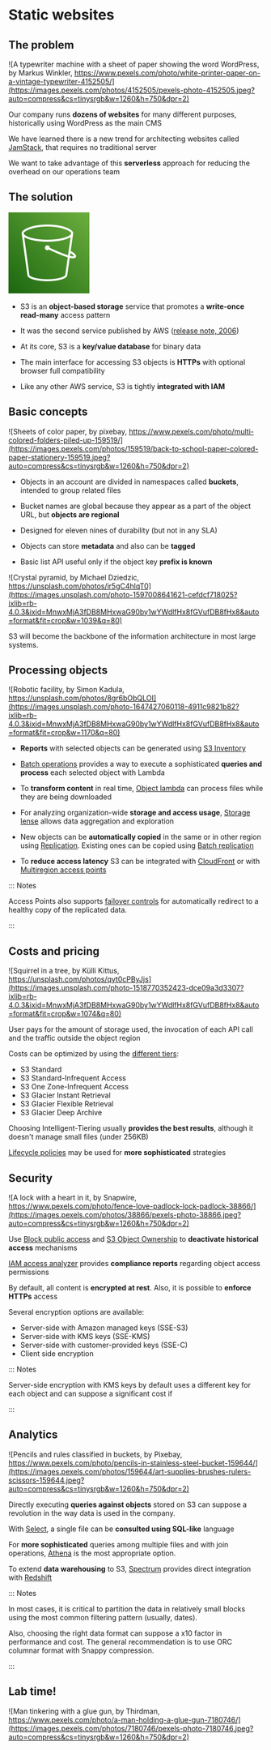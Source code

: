 [](.title.coverbg)

# Static websites

[](.illustration)

## The problem

![A typewriter machine with a sheet of paper showing the word WordPress, by Markus Winkler, https://www.pexels.com/photo/white-printer-paper-on-a-vintage-typewriter-4152505/](https://images.pexels.com/photos/4152505/pexels-photo-4152505.jpeg?auto=compress&cs=tinysrgb&w=1260&h=750&dpr=2)

Our company runs **dozens of websites** for many different purposes, historically
using WordPress as the main CMS

We have learned there is a new trend for architecting websites called
[JamStack](https://jamstack.org/), that requires no traditional server

We want to take advantage of this **serverless** approach for reducing
the overhead on our operations team

[](.illustration.partial)

## The solution

![S3 icon](images/Arch_Amazon-Simple-Storage-Service_64.svg)

* S3 is an **object-based storage** service that promotes
a **write-once read-many** access pattern

* It was the second service published by AWS
([release note, 2006](https://aws.amazon.com/es/blogs/aws/amazon_s3/))

* At its core, S3 is a **key/value database** for binary data

* The main interface for accessing S3 objects is **HTTPs** with optional
browser full compatibility

* Like any other AWS service, S3 is tightly **integrated with IAM**

[](.illustration.partial)

## Basic concepts

![Sheets of color paper, by pixebay, https://www.pexels.com/photo/multi-colored-folders-piled-up-159519/](https://images.pexels.com/photos/159519/back-to-school-paper-colored-paper-stationery-159519.jpeg?auto=compress&cs=tinysrgb&w=1260&h=750&dpr=2)

* Objects in an account are divided in namespaces called **buckets**,
intended to group related files

* Bucket names are global because they appear as a part of the
object URL, but **objects are regional**

* Designed for eleven nines of durability (but not in any SLA)

* Objects can store **metadata** and also can be **tagged**

* Basic list API useful only if the object key **prefix is known**

[](#pyramid,.coverbg)

![Crystal pyramid, by Michael Dziedzic, https://unsplash.com/photos/ir5gC4hlqT0](https://images.unsplash.com/photo-1597008641621-cefdcf718025?ixlib=rb-4.0.3&ixid=MnwxMjA3fDB8MHxwaG90by1wYWdlfHx8fGVufDB8fHx8&auto=format&fit=crop&w=1039&q=80)

S3 will become the backbone of the information
architecture in most large systems.

[](.illustration.partial.dense)

## Processing objects

![Robotic facility, by Simon Kadula, https://unsplash.com/photos/8gr6bObQLOI](https://images.unsplash.com/photo-1647427060118-4911c9821b82?ixlib=rb-4.0.3&ixid=MnwxMjA3fDB8MHxwaG90by1wYWdlfHx8fGVufDB8fHx8&auto=format&fit=crop&w=1170&q=80)

* **Reports** with selected objects can be generated using
[S3 Inventory](https://docs.aws.amazon.com/AmazonS3/latest/userguide/storage-inventory.html)

* [Batch operations](https://aws.amazon.com/s3/features/batch-operations/) provides a way
to execute a sophisticated **queries and process** each selected object with Lambda

* To **transform content** in real time, [Object lambda](https://aws.amazon.com/s3/features/object-lambda/)
can process files while they are being downloaded

* For analyzing organization-wide **storage and access usage**,
[Storage lense](https://aws.amazon.com/s3/storage-analytics-insights/)
allows data aggregation and exploration

* New objects can be **automatically copied** in the same or in other region using
[Replication](https://aws.amazon.com/s3/features/replication/). Existing ones
can be copied using [Batch replication](https://docs.aws.amazon.com/AmazonS3/latest/userguide/s3-batch-replication-batch.html)

* To **reduce access latency** S3 can be integrated with [CloudFront](https://aws.amazon.com/cloudfront/) or
with [Multiregion access points](https://aws.amazon.com/s3/features/multi-region-access-points/)

::: Notes

Access Points also supports [failover controls](https://aws.amazon.com/blogs/aws/new-failover-controls-for-amazon-s3-multi-region-access-points/) for automatically redirect
to a healthy copy of the replicated data.

:::

[](.illustration.dense)

## Costs and pricing

![Squirrel in a tree, by Külli Kittus, https://unsplash.com/photos/qyt0cPByJjs](https://images.unsplash.com/photo-1518770352423-dce09a3d3307?ixlib=rb-4.0.3&ixid=MnwxMjA3fDB8MHxwaG90by1wYWdlfHx8fGVufDB8fHx8&auto=format&fit=crop&w=1074&q=80)

User pays for the amount of storage used, the invocation of each API call
and the traffic outside the object region

Costs can be optimized by using the [different tiers](https://aws.amazon.com/s3/storage-classes):

* S3 Standard
* S3 Standard-Infrequent Access
* S3 One Zone-Infrequent Access
* S3 Glacier Instant Retrieval
* S3 Glacier Flexible Retrieval
* S3 Glacier Deep Archive

Choosing Intelligent-Tiering usually **provides the best results**, although it
doesn't manage small files (under 256KB)

[Lifecycle policies](https://docs.aws.amazon.com/AmazonS3/latest/userguide/object-lifecycle-mgmt.html)
may be used for **more sophisticated** strategies

[](.illustration.dense)

## Security

![A lock with a heart in it, by Snapwire, https://www.pexels.com/photo/fence-love-padlock-lock-padlock-38866/](https://images.pexels.com/photos/38866/pexels-photo-38866.jpeg?auto=compress&cs=tinysrgb&w=1260&h=750&dpr=2)

Use [Block public access](https://aws.amazon.com/s3/features/block-public-access/) and
[S3 Object Ownership](https://docs.aws.amazon.com/AmazonS3/latest/userguide/about-object-ownership.html) to **deactivate historical access** mechanisms

[IAM access analyzer](https://aws.amazon.com/iam/features/analyze-access/) provides
**compliance reports** regarding object access permissions

By default, all content is **encrypted at rest**. Also, it is possible to **enforce
HTTPs** access

Several encryption options are available:

* Server-side with Amazon managed keys (SSE-S3)
* Server-side with KMS keys (SSE-KMS)
* Server-side with customer-provided keys (SSE-C)
* Client side encryption

::: Notes

Server-side encryption with KMS keys by default uses a different key for each
object and can suppose a significant cost if

:::

[](.illustration)

## Analytics

![Pencils and rules classified in buckets, by Pixebay, https://www.pexels.com/photo/pencils-in-stainless-steel-bucket-159644/](https://images.pexels.com/photos/159644/art-supplies-brushes-rulers-scissors-159644.jpeg?auto=compress&cs=tinysrgb&w=1260&h=750&dpr=2)

Directly executing **queries against objects** stored on S3 can suppose a revolution
in the way data is used in the company.

With [Select](https://docs.aws.amazon.com/AmazonS3/latest/dev/selecting-content-from-objects.html),
a single file can be **consulted using SQL-like** language

For **more sophisticated** queries among multiple files and with join operations,
[Athena](https://aws.amazon.com/athena/) is the most appropriate option.

To extend **data warehousing** to S3,
[Spectrum](https://docs.aws.amazon.com/redshift/latest/dg/c-getting-started-using-spectrum.html)
provides direct integration with [Redshift](https://aws.amazon.com/redshift/)

::: Notes

In most cases, it is critical to partition the data in relatively small
blocks using the most common filtering pattern (usually, dates).

Also, choosing the right data format can suppose a x10 factor in
performance and cost. The general recommendation is to use ORC columnar
format with Snappy compression.

:::

[](.coverbg)

## Lab time!

![Man tinkering with a glue gun, by Thirdman, https://www.pexels.com/photo/a-man-holding-a-glue-gun-7180746/](https://images.pexels.com/photos/7180746/pexels-photo-7180746.jpeg?auto=compress&cs=tinysrgb&w=1260&h=750&dpr=2)

